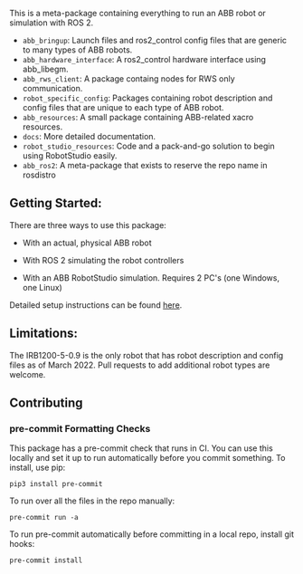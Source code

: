 This is a meta-package containing everything to run an ABB robot or simulation with ROS 2.

- `abb_bringup`: Launch files and ros2_control config files that are generic to many types of ABB robots.
- `abb_hardware_interface`: A ros2_control hardware interface using abb_libegm.
- `abb_rws_client`: A package containg nodes for RWS only communication.
- `robot_specific_config`: Packages containing robot description and config files that are unique to each type of ABB robot.
- `abb_resources`: A small package containing ABB-related xacro resources.
- `docs`: More detailed documentation.
- `robot_studio_resources`: Code and a pack-and-go solution to begin using RobotStudio easily.
- `abb_ros2`: A meta-package that exists to reserve the repo name in rosdistro

## Getting Started:

There are three ways to use this package:

- With an actual, physical ABB robot

- With ROS 2 simulating the robot controllers

- With an ABB RobotStudio simulation. Requires 2 PC's (one Windows, one Linux)

Detailed setup instructions can be found [here](docs/README.md).

## Limitations:

The IRB1200-5-0.9 is the only robot that has robot description and config files as of March 2022. Pull requests to add additional robot types are welcome.

## Contributing

### pre-commit Formatting Checks

This package has a pre-commit check that runs in CI. You can use this locally and set it up to run automatically before you commit something. To install, use pip:

    pip3 install pre-commit

To run over all the files in the repo manually:

    pre-commit run -a

To run pre-commit automatically before committing in a local repo, install git hooks:

    pre-commit install
